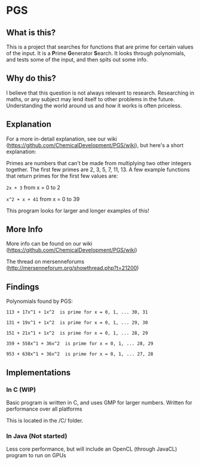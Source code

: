 # PGS

## What is this?
This is a project that searches for functions that are prime for certain values of the input. It is a **P**rime **G**enerator **S**earch. It looks through polynomials, and tests some of the input, and then spits out some info.

## Why do this?
I believe that this question is not always relevant to research. Researching in maths, or any subject may lend itself to other problems in the future. Understanding the world around us and how it works is often priceless.

## Explanation
For a more in-detail explanation, see our wiki (https://github.com/ChemicalDevelopment/PGS/wiki), but here's a short explanation:


Primes are numbers that can't be made from multiplying two other integers together. The first few primes are 2, 3, 5, 7, 11, 13. A few example functions that return primes for the first few values are:


`2x + 3`
from x = 0 to 2


`x^2 + x + 41`
from x = 0 to 39


This program looks for larger and longer examples of this!

## More Info
More info can be found on our wiki (https://github.com/ChemicalDevelopment/PGS/wiki)


The thread on mersenneforums (http://mersenneforum.org/showthread.php?t=21200)


## Findings

Polynomials found by PGS:

`113 + 17x^1 + 1x^2  is prime for x = 0, 1, ... 30, 31`


`131 + 19x^1 + 1x^2  is prime for x = 0, 1, ... 29, 30`


`151 + 21x^1 + 1x^2  is prime for x = 0, 1, ... 28, 29`


`359 + 558x^1 + 36x^2  is prime for x = 0, 1, ... 28, 29`


`953 + 630x^1 + 36x^2  is prime for x = 0, 1, ... 27, 28`

## Implementations

### In C (WIP)
Basic program is written in C, and uses GMP for larger numbers. Written for performance over all platforms


This is located in the /C/ folder.

### In Java (Not started)
Less core performance, but will include an OpenCL (through JavaCL) program to run on GPUs
